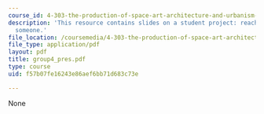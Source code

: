```yaml
---
course_id: 4-303-the-production-of-space-art-architecture-and-urbanism-in-dialogue-fall-2006
description: 'This resource contains slides on a student project: reach out and map
  someone.'
file_location: /coursemedia/4-303-the-production-of-space-art-architecture-and-urbanism-in-dialogue-fall-2006/f57b07fe16243e86aef6bb71d683c73e_group4_pres.pdf
file_type: application/pdf
layout: pdf
title: group4_pres.pdf
type: course
uid: f57b07fe16243e86aef6bb71d683c73e

---
```

None